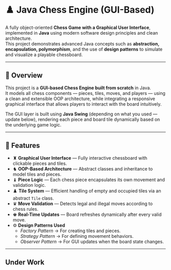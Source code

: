 # ♟️ Java Chess Engine (GUI-Based)

A fully object-oriented **Chess Game with a Graphical User Interface**, implemented in **Java** using modern software design principles and clean architecture.  
This project demonstrates advanced Java concepts such as **abstraction, encapsulation, polymorphism**, and the use of **design patterns** to simulate and visualize a playable chessboard.

---

## 🚀 Overview

This project is a **GUI-based Chess Engine built from scratch** in Java.  
It models all chess components — pieces, tiles, moves, and players — using a clean and extensible OOP architecture, while integrating a responsive graphical interface that allows players to interact with the board intuitively.

The GUI layer is built using **Java Swing** (depending on what you used — update below), rendering each piece and board tile dynamically based on the underlying game logic.

---

## 🧩 Features

- ♜ **Graphical User Interface** — Fully interactive chessboard with clickable pieces and tiles.
- ♞ **OOP-Based Architecture** — Abstract classes and inheritance to model tiles and pieces.
- ♝ **Piece Logic** — Each chess piece encapsulates its own movement and validation logic.
- ♟️ **Tile System** — Efficient handling of empty and occupied tiles via an abstract `Tile` class.
- ♛ **Move Validation** — Detects legal and illegal moves according to chess rules.
- ♚ **Real-Time Updates** — Board refreshes dynamically after every valid move.
- ⚙️ **Design Patterns Used**
    - *Factory Pattern* → For creating tiles and pieces.
    - *Strategy Pattern* → For defining movement behaviors.
    - *Observer Pattern* → For GUI updates when the board state changes.

---

## Under Work

